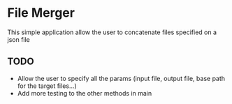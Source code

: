 # File Merger

This simple application allow the user to concatenate files specified on a json file

## TODO

- Allow the user to specify all the params (input file, output file, base path for the target files...)
- Add more testing to the other methods in main

